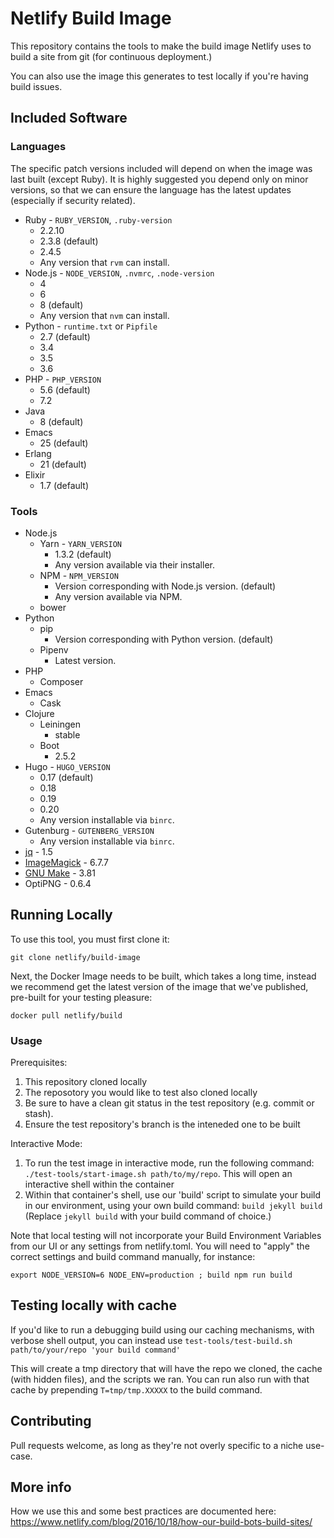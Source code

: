 # Netlify Build Image

This repository contains the tools to make the build image Netlify uses to build a site from git (for continuous deployment.)

You can also use the image this generates to test locally if you're having build issues.

## Included Software

### Languages

The specific patch versions included will depend on when the image was last built (except Ruby). It is highly suggested you depend only on minor versions, so that we can ensure the language has the latest updates (especially if security related).

* Ruby - `RUBY_VERSION`, `.ruby-version`
  * 2.2.10
  * 2.3.8 (default)
  * 2.4.5
  * Any version that `rvm` can install.
* Node.js - `NODE_VERSION`, `.nvmrc`, `.node-version`
  * 4
  * 6
  * 8 (default)
  * Any version that `nvm` can install.
* Python - `runtime.txt` or `Pipfile`
  * 2.7 (default)
  * 3.4
  * 3.5
  * 3.6
* PHP - `PHP_VERSION`
  * 5.6 (default)
  * 7.2
* Java
  * 8 (default)
* Emacs
  * 25 (default)
* Erlang
  * 21 (default)
* Elixir
  * 1.7 (default)

### Tools

* Node.js
  * Yarn - `YARN_VERSION`
    * 1.3.2 (default)
    * Any version available via their installer.
  * NPM - `NPM_VERSION`
    * Version corresponding with Node.js version. (default)
    * Any version available via NPM.
  * bower
* Python
  * pip
    * Version corresponding with Python version. (default)
  * Pipenv
    * Latest version.
* PHP
  * Composer
* Emacs
  * Cask
* Clojure
  * Leiningen
    * stable
  * Boot
    * 2.5.2
* Hugo - `HUGO_VERSION`
  * 0.17 (default)
  * 0.18
  * 0.19
  * 0.20
  * Any version installable via `binrc`.
* Gutenburg - `GUTENBERG_VERSION`
  * Any version installable via `binrc`.
* [jq](https://stedolan.github.io/jq/) - 1.5
* [ImageMagick](https://www.imagemagick.org) - 6.7.7
* [GNU Make](https://www.gnu.org/software/make/) - 3.81
* OptiPNG - 0.6.4

## Running Locally

To use this tool, you must first clone it:
```
git clone netlify/build-image
```

Next, the Docker Image needs to be built, which takes a long time, instead we recommend get the latest version of the image that we've published, pre-built for your testing pleasure:
```
docker pull netlify/build
```

### Usage
Prerequisites:
1. This repository cloned locally
2. The reposotory you would like to test also cloned locally
3. Be sure to have a clean git status in the test repository (e.g. commit or stash).  
4. Ensure the test repository's branch is the inteneded one to be built

Interactive Mode:
1. To run the test image in interactive mode, run the following command: `./test-tools/start-image.sh path/to/my/repo`.  This will open an interactive shell within the container
2. Within that container's shell, use our 'build' script to simulate your build in our environment, using your own build command: `build jekyll build` (Replace `jekyll build` with your build command of choice.)

Note that local testing will not incorporate your Build Environment Variables from our UI or any settings from netlify.toml.  You will need to "apply" the correct settings and build command manually, for instance:

```
export NODE_VERSION=6 NODE_ENV=production ; build npm run build
```

## Testing locally with cache

If you'd like to run a debugging build using our caching mechanisms, with verbose shell output, you can instead use `test-tools/test-build.sh path/to/your/repo 'your build command'`

This will create a tmp directory that will have the repo we cloned, the cache (with hidden files), and the scripts we ran.
You can run also run with that cache by prepending `T=tmp/tmp.XXXXX` to the build command.

## Contributing

Pull requests welcome, as long as they're not overly specific to a niche use-case.

## More info

How we use this and some best practices are documented here: https://www.netlify.com/blog/2016/10/18/how-our-build-bots-build-sites/
